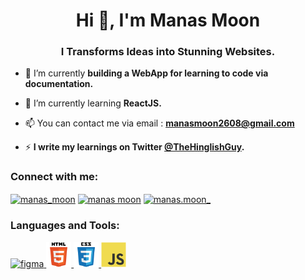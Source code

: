 <h1 align="center">Hi 👋, I'm Manas Moon</h1>
<h3 align="center">I Transforms Ideas into Stunning Websites.</h3>

- 🔭 I’m currently **building a WebApp for learning to code via documentation.**

- 🌱 I’m currently learning **ReactJS.**

- 📫 You can contact me via email : **manasmoon2608@gmail.com**

- ⚡ **I write my learnings on Twitter <a href="https://twitter.com/TheHinglishGuy" target="blank">@TheHinglishGuy</a>.**

<h3 align="left">Connect with me:</h3>
<p align="left">
<a href="https://twitter.com/manas_moon" target="blank"><img align="center" src="https://raw.githubusercontent.com/rahuldkjain/github-profile-readme-generator/master/src/images/icons/Social/twitter.svg" alt="manas_moon" height="30" width="40" /></a>
<a href="[https://linkedin.com/in/manas moon](https://www.linkedin.com/in/manas-moon-a642a022a/)" target="blank"><img align="center" src="https://raw.githubusercontent.com/rahuldkjain/github-profile-readme-generator/master/src/images/icons/Social/linked-in-alt.svg" alt="manas moon" height="30" width="40" /></a>
<a href="https://instagram.com/manas.moon_" target="blank"><img align="center" src="https://raw.githubusercontent.com/rahuldkjain/github-profile-readme-generator/master/src/images/icons/Social/instagram.svg" alt="manas.moon_" height="30" width="40" /></a>
</p>

<h3 align="left">Languages and Tools:</h3>
<p align="left"> 
  <a href="https://www.figma.com/" target="_blank" rel="noreferrer"> <img src="https://www.vectorlogo.zone/logos/figma/figma-icon.svg" alt="figma" width="40" height="40"/> </a> 
  <a href="https://www.w3.org/html/" target="_blank" rel="noreferrer"> <img src="https://raw.githubusercontent.com/devicons/devicon/master/icons/html5/html5-original-wordmark.svg" alt="html5" width="40" height="40"/> </a> 
  <a href="https://www.w3schools.com/css/" target="_blank" rel="noreferrer"> <img src="https://raw.githubusercontent.com/devicons/devicon/master/icons/css3/css3-original-wordmark.svg" alt="css3" width="40" height="40"/> </a> 
  <a href="https://developer.mozilla.org/en-US/docs/Web/JavaScript" target="_blank" rel="noreferrer"> <img src="https://raw.githubusercontent.com/devicons/devicon/master/icons/javascript/javascript-original.svg" alt="javascript" width="40" height="40"/> </a> </p>
